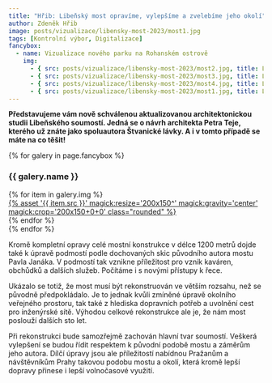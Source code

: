 ```yaml
---
title: "Hřib: Libeňský most opravíme, vylepšíme a zvelebíme jeho okolí"
author: Zdeněk Hřib
image: posts/vizualizace/libensky-most-2023/most1.jpg
tags: [Kontrolní výbor, Digitalizace]
fancybox:
  - name: Vizualizace nového parku na Rohanském ostrově
    img:
      - { src: posts/vizualizace/libensky-most-2023/most2.jpg, title: Libeňský most (návrh Petra Teje) }
      - { src: posts/vizualizace/libensky-most-2023/most3.jpg, title: Libeňský most (návrh Petra Teje) }
      - { src: posts/vizualizace/libensky-most-2023/most4.jpg, title: Libeňský most (návrh Petra Teje) }
      - { src: posts/vizualizace/libensky-most-2023/most1.jpg, title: Libeňský most (návrh Petra Teje) }
---
```


**Představujeme vám nově schválenou aktualizovanou architektonickou studii Libeňského soumostí. Jedná se o návrh architekta Petra Teje, kterého už znáte jako spoluautora Štvanické lávky. A i v tomto případě se máte na co těšit!**

{% for galery in page.fancybox %}
<div class="mt-4">
  <h3>{{ galery.name }}</h3>
  <div class="grid grid-cols-4 gap-4">
  {% for item in galery.img %}
    <div class="">
      <a data-fancybox="gallery" href="{% asset '{{ item.src }}' @path %}" data-caption="{{ item.title }}">{% asset '{{ item.src }}' magick:resize='200x150^' magick:gravity='center' magick:crop='200x150+0+0' class="rounded" %}</a>
    </div>
  {% endfor %}
  </div>
</div>
{% endfor %}
<br/>

Kromě kompletní opravy celé mostní konstrukce v délce 1200 metrů dojde také k úpravě podmostí podle dochovaných skic původního autora mostu Pavla Janáka. V podmostí tak vznikne příležitost pro vznik kaváren, obchůdků a dalších služeb. Počítáme i s novými přístupy k řece. 

Ukázalo se totiž, že most musí být rekonstruován ve větším rozsahu, než se původně předpokládalo. Je to jednak kvůli zmíněné úpravě okolního veřejného prostoru, tak také z hlediska dopravních potřeb a uvolnění cest pro inženýrské sítě. Výhodou celkové rekonstrukce ale je, že nám most poslouží dalších sto let. 

Při rekonstrukci bude samozřejmě zachován hlavní tvar soumostí. Veškerá vylepšení se budou řídit respektem k původní podobě mostu a záměrům jeho autora. Dílčí úpravy jsou ale příležitostí nabídnou Pražanům a návštěvníkům Prahy takovou podobu mostu a okolí, která kromě lepší dopravy přinese i lepší volnočasové využití.